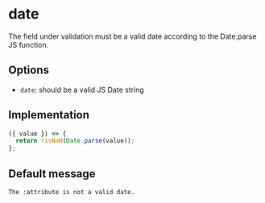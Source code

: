 # date

The field under validation must be a valid date according to the Date.parse JS function.

## Options

- `date`: should be a valid JS Date string

## Implementation

```js
({ value }) => {
  return !isNaN(Date.parse(value));
};
```

## Default message

```
The :attribute is not a valid date.
```

